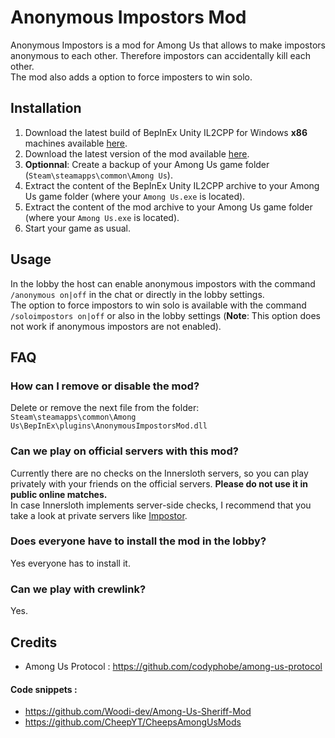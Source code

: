 # Anonymous Impostors Mod

Anonymous Impostors is a mod for Among Us that allows to make impostors anonymous to each other. Therefore impostors can accidentally kill each other.\
The mod also adds a option to force imposters to win solo.

## Installation

1. Download the latest build of BepInEx Unity IL2CPP for Windows __**x86**__ machines available [here](https://builds.bepis.io/projects/bepinex_be).
2. Download the latest version of the mod available [here](https://github.com/Wunax/among-us-anonymous-impostors-mod/releases/latest).
3. **Optionnal**: Create a backup of your Among Us game folder (`Steam\steamapps\common\Among Us`).
4. Extract the content of the BepInEx Unity IL2CPP archive to your Among Us game folder (where your `Among Us.exe` is located).
5. Extract the content of the mod archive to your Among Us game folder (where your `Among Us.exe` is located).
6. Start your game as usual.

## Usage

In the lobby the host can enable anonymous impostors with the command `/anonymous on|off` in the chat or directly in the lobby settings.\
The option to force impostors to win solo is available with the command `/soloimpostors on|off` or also in the lobby settings (**Note**: This option does not work if anonymous impostors are not enabled).

## FAQ

### How can I remove or disable the mod?
Delete or remove the next file from the folder: `Steam\steamapps\common\Among Us\BepInEx\plugins\AnonymousImpostorsMod.dll`
### Can we play on official servers with this mod?
Currently there are no checks on the Innersloth servers, so you can play privately with your friends on the official servers. **Please do not use it in public online matches.**\
In case Innersloth implements server-side checks, I recommend that you take a look at private servers like [Impostor](https://github.com/Impostor/Impostor).
### Does everyone have to install the mod in the lobby?
Yes everyone has to install it.
### Can we play with crewlink?
Yes.

## Credits

- Among Us Protocol : https://github.com/codyphobe/among-us-protocol
#### Code snippets :
- https://github.com/Woodi-dev/Among-Us-Sheriff-Mod
- https://github.com/CheepYT/CheepsAmongUsMods

